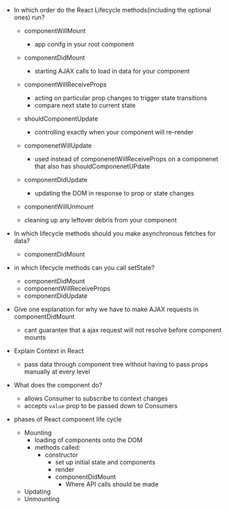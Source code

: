 - In which order do the React Lifecycle methods(including the optional ones) run? 
  - componentWillMount 
    - app conifg in your root component

  - componentDidMount
    - starting AJAX calls to load in data for your component
  
  - componentWillReceiveProps 
    - acting on particular prop changes to trigger state transitions
    - compare next state to current state 

  - shouldComponentUpdate 
    - controlling exactly when your component will re-render 

  - componenetWillUpdate 
    - used instead of componenetWillReceiveProps on a componenet that also has shouldComponenetUPdate 

  - componentDidUpdate 
    - updating the DOM in response to prop or state changes 

  - componentWillUnmount 
   - cleaning up any leftover debris from your component 
  
- In which lifecycle methods should you make asynchronous fetches for data?
  - componentDidMount

- in which lifecycle methods can you call setState?
  - componentDidMount 
  - compoenentWillReceiveProps 
  - componentDidUpdate 

-  Give one explanation for why we have to make AJAX requests in componentDidMount
   - cant guarantee that a ajax request will not resolve before component mounts

- Explain Context in React
  - pass data through component tree without having to pass props manually at every level 


- What does the <Provider> component do?
  - allows Consumer to subscribe to context changes 
  - accepts  `value` prop to be passed down to Consumers

- phases of React component life cycle
  - Mounting 
    - loading of components onto the DOM
    - methods called:
      - constructor 
        - set up initial state and components
        - render 
        - componentDidMount
          - Where API calls should be made
  - Updating 
  - Unmounting